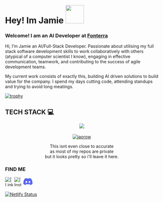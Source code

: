 <h1> Hey! Im Jamie <img src="https://tenor.com/view/chickenjoe-surfsup-chicken-gif-27609976.gif" width="60" height="60" /></h1>

<h3> Welcome! I am an AI Developer at <a href="https://www.fonterra.com/nz/en.html">Fonterra</a> </h3>

Hi, I’m Jamie an AI/Full-Stack Developer. Passionate about utilising my full stack software development skills to work collaboratively with others (atypical of a computer scientist I know), engaging in effective communication, teamwork, and contributing to the success of agile development teams. 

My current work consists of exactly this, building AI driven solutions to build value for the company. I spend my days cutting code, attending standups and trying to avoid long meatings. 


[![trophy](https://github-profile-trophy.vercel.app/?username=jaorow&theme=onedark&title=Commit,Followers)](https://github.com/ryo-ma/github-profile-trophy)


## TECH STACK   💻
<p align="center">
  <a href="https://skillicons.dev">
    <img src="https://skillicons.dev/icons?i=py,flask,fastapi,sqlite,java,git,github,js,r,html,css,react,firebase,materialui,c,cs,cpp,dotnet,raspberrypi,linux,bash,arduino,postman,md,apple,docker,azure&perline=12" />
  </a>
</p>

<!-- [![My Skills](https://skillicons.dev/icons?i=py,flask,sqlite,java,git,js,html,css,react,materialui,c,cs,cpp,azure,dotnet,docker,raspberrypi,postman,md,linux&perline=12)](https://skillicons.dev) -->
<p align="center">
  <a href="https://skillicons.dev">
   <img align="center" src="https://github-readme-stats.vercel.app/api/top-langs?username=jaorow&hide=jupyter%20notebook&show_icons=true&theme=transparent&locale=en&layout=compact&exclude_repo=stats220" alt="jaorow" />
  </a>
</p>

<p align="center">
   This isnt even close to accurate <br/> as most of my repos are private <br/> but it looks pretty so i'll leave it here. 
</p>

<!---

this is where find me content starts...

--->

### FIND ME
<!-- 

website when i have a good website (orthou there is a github website thingy so idk if this will be good!)

[<img align="left" alt="" width="22px" src="https://upload.wikimedia.org/wikipedia/commons/thumb/c/c0/Gnome-emblem-web.svg/100px-Gnome-emblem-web.svg.png" />][website] -->

[<img align="left" alt=" | LinkedIn" width="30px" height = "30" src="https://upload.wikimedia.org/wikipedia/commons/c/ca/LinkedIn_logo_initials.png" />][linkedin]

[<img align="left" alt=" | Instagram" width="30px" height = "30" src="https://upload.wikimedia.org/wikipedia/commons/9/96/Instagram.svg" />][instagram]

[<img align="left" alt=" | discord" width="30px" height = "30" src="img/discord2.svg" />][discord]



<br />
<br />

<!-- [website]: https:/webaddress when ready -->
[twitter]: https://twitter.com/Jamiedunwoodie
[instagram]: https://www.instagram.com/jamiedunwoodie/
[linkedin]: https://nz.linkedin.com/in/jamie-dunwoodie-rowley-960287223
[discord]: https://discordapp.com/users/jambles#5467






[![Netlify Status](https://api.netlify.com/api/v1/badges/89a31867-a7a7-4980-96fe-906a260a6085/deploy-status)](https://app.netlify.com/sites/jaorow/deploys)
